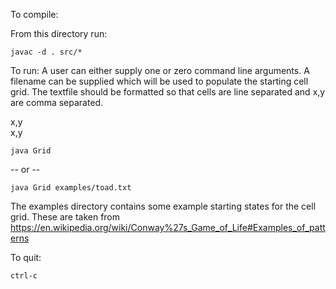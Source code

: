 To compile:

From this directory run:

    javac -d . src/*

To run:
A user can either supply one or zero command line arguments. A filename can be supplied which will be used to populate the starting cell grid. The textfile should be formatted so that cells are line separated and x,y are comma separated.
<p>
x,y<br>
x,y
</p>    
    
    
    java Grid

-- or --

    java Grid examples/toad.txt

The examples directory contains some example starting states for the cell grid. These are taken from https://en.wikipedia.org/wiki/Conway%27s_Game_of_Life#Examples_of_patterns

To quit:

    ctrl-c   
